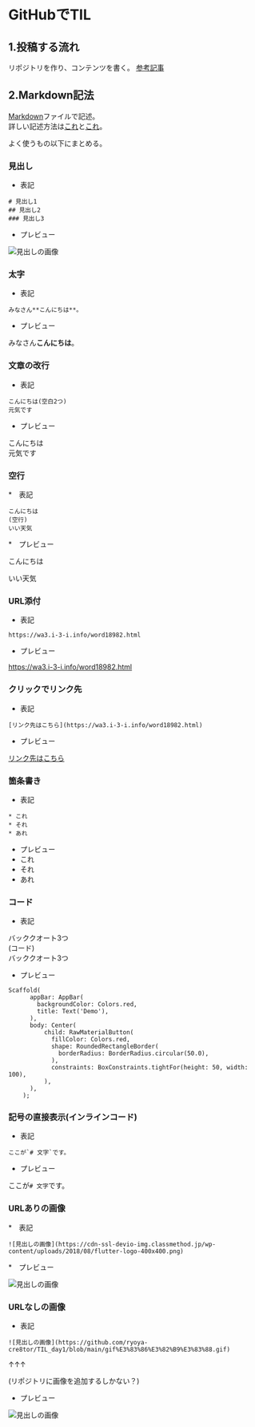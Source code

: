 # GitHubでTIL

## 1.投稿する流れ
リポジトリを作り、コンテンツを書く。
[参考記事](https://www.asobou.co.jp/blog/web/github-til)

## 2.Markdown記法
[Markdown](https://wa3.i-3-i.info/word18982.html)ファイルで記述。  
詳しい記述方法は[これ](https://gist.github.com/mignonstyle/083c9e1651d7734f84c99b8cf49d57fa)と[これ](https://qiita.com/do7be/items/d21405a3d243dde37f92)。

よく使うもの以下にまとめる。

### 見出し
* 表記  

```
# 見出し1
## 見出し2
### 見出し3
```

* プレビュー  

![見出しの画像](https://github.com/ryoya-cre8tor/TIL_day1/blob/main/%E3%82%B9%E3%82%AF%E3%83%AA%E3%83%BC%E3%83%B3%E3%82%B7%E3%83%A7%E3%83%83%E3%83%88%202021-06-28%2017.52.23.png)

### 太字

* 表記

```
みなさん**こんにちは**。
```

* プレビュー

みなさん**こんにちは**。

### 文章の改行  
* 表記

```
こんにちは(空白2つ)
元気です
```

* プレビュー

こんにちは  
元気です  

### 空行
*　表記

```
こんにちは
(空行)
いい天気
```

*　プレビュー

こんにちは

いい天気

### URL添付
* 表記

```
https://wa3.i-3-i.info/word18982.html
```

* プレビュー

https://wa3.i-3-i.info/word18982.html

### クリックでリンク先
* 表記

```
[リンク先はこちら](https://wa3.i-3-i.info/word18982.html)
```

* プレビュー

[リンク先はこちら](https://wa3.i-3-i.info/word18982.html)

### 箇条書き
* 表記

```
* これ
* それ
* あれ
```

* プレビュー
* これ  
* それ  
* あれ  

### コード
* 表記

バッククオート3つ  
(コード)  
バッククオート3つ

* プレビュー

```
Scaffold(
      appBar: AppBar(
        backgroundColor: Colors.red,
        title: Text('Demo'),
      ),
      body: Center(
          child: RawMaterialButton(
            fillColor: Colors.red,
            shape: RoundedRectangleBorder(
              borderRadius: BorderRadius.circular(50.0),
            ),
            constraints: BoxConstraints.tightFor(height: 50, width: 100),
          ),
      ),
    );
```

### 記号の直接表示(インラインコード)
* 表記

```
ここが`# 文字`です。
```
* プレビュー

ここが`# 文字`です。

### URLありの画像

*　表記
```
![見出しの画像](https://cdn-ssl-devio-img.classmethod.jp/wp-content/uploads/2018/08/flutter-logo-400x400.png)
```

*　プレビュー

![見出しの画像](https://cdn-ssl-devio-img.classmethod.jp/wp-content/uploads/2018/08/flutter-logo-400x400.png)

### URLなしの画像

* 表記
```
![見出しの画像](https://github.com/ryoya-cre8tor/TIL_day1/blob/main/gif%E3%83%86%E3%82%B9%E3%83%88.gif)
```
↑↑↑

(リポジトリに画像を追加するしかない？)

* プレビュー

![見出しの画像](https://github.com/ryoya-cre8tor/TIL_day1/blob/main/gif%E3%83%86%E3%82%B9%E3%83%88.gif)


